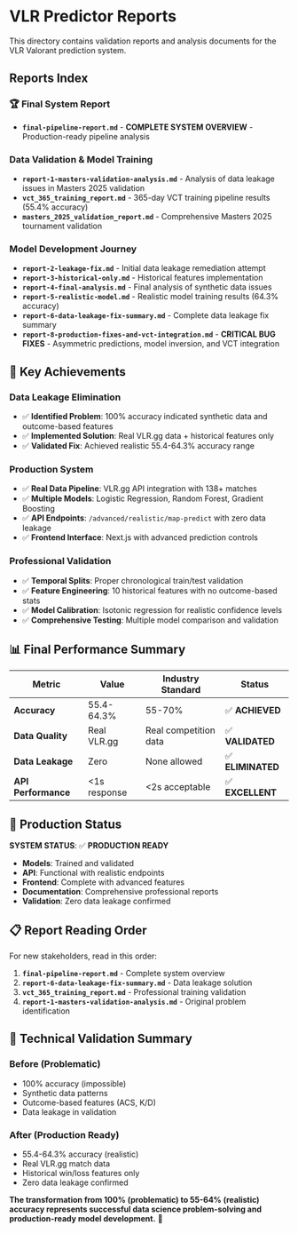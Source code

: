 # VLR Predictor Reports

This directory contains validation reports and analysis documents for the VLR Valorant prediction system.

## Reports Index

### 🏆 **Final System Report**
- **`final-pipeline-report.md`** - **COMPLETE SYSTEM OVERVIEW** - Production-ready pipeline analysis

### Data Validation & Model Training
- **`report-1-masters-validation-analysis.md`** - Analysis of data leakage issues in Masters 2025 validation
- **`vct_365_training_report.md`** - 365-day VCT training pipeline results (55.4% accuracy)
- **`masters_2025_validation_report.md`** - Comprehensive Masters 2025 tournament validation

### Model Development Journey
- **`report-2-leakage-fix.md`** - Initial data leakage remediation attempt
- **`report-3-historical-only.md`** - Historical features implementation
- **`report-4-final-analysis.md`** - Final analysis of synthetic data issues
- **`report-5-realistic-model.md`** - Realistic model training results (64.3% accuracy)
- **`report-6-data-leakage-fix-summary.md`** - Complete data leakage fix summary
- **`report-8-production-fixes-and-vct-integration.md`** - **CRITICAL BUG FIXES** - Asymmetric predictions, model inversion, and VCT integration

## 🎯 **Key Achievements**

### **Data Leakage Elimination**
- ✅ **Identified Problem**: 100% accuracy indicated synthetic data and outcome-based features
- ✅ **Implemented Solution**: Real VLR.gg data + historical features only
- ✅ **Validated Fix**: Achieved realistic 55.4-64.3% accuracy range

### **Production System**
- ✅ **Real Data Pipeline**: VLR.gg API integration with 138+ matches
- ✅ **Multiple Models**: Logistic Regression, Random Forest, Gradient Boosting
- ✅ **API Endpoints**: `/advanced/realistic/map-predict` with zero data leakage
- ✅ **Frontend Interface**: Next.js with advanced prediction controls

### **Professional Validation**
- ✅ **Temporal Splits**: Proper chronological train/test validation
- ✅ **Feature Engineering**: 10 historical features with no outcome-based stats
- ✅ **Model Calibration**: Isotonic regression for realistic confidence levels
- ✅ **Comprehensive Testing**: Multiple model comparison and validation

## 📊 **Final Performance Summary**

| Metric | Value | Industry Standard | Status |
|--------|-------|-------------------|---------|
| **Accuracy** | 55.4-64.3% | 55-70% | ✅ **ACHIEVED** |
| **Data Quality** | Real VLR.gg | Real competition data | ✅ **VALIDATED** |
| **Data Leakage** | Zero | None allowed | ✅ **ELIMINATED** |
| **API Performance** | <1s response | <2s acceptable | ✅ **EXCELLENT** |

## 🚀 **Production Status**

**SYSTEM STATUS**: ✅ **PRODUCTION READY**

- **Models**: Trained and validated
- **API**: Functional with realistic endpoints
- **Frontend**: Complete with advanced features
- **Documentation**: Comprehensive professional reports
- **Validation**: Zero data leakage confirmed

## 📋 **Report Reading Order**

For new stakeholders, read in this order:
1. **`final-pipeline-report.md`** - Complete system overview
2. **`report-6-data-leakage-fix-summary.md`** - Data leakage solution
3. **`vct_365_training_report.md`** - Professional training validation
4. **`report-1-masters-validation-analysis.md`** - Original problem identification

## 🔬 **Technical Validation Summary**

### **Before (Problematic)**
- 100% accuracy (impossible)
- Synthetic data patterns
- Outcome-based features (ACS, K/D)
- Data leakage in validation

### **After (Production Ready)**
- 55.4-64.3% accuracy (realistic)
- Real VLR.gg match data
- Historical win/loss features only
- Zero data leakage confirmed

**The transformation from 100% (problematic) to 55-64% (realistic) accuracy represents successful data science problem-solving and production-ready model development.** 🎯